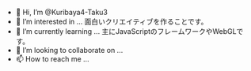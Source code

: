 - 👋 Hi, I’m @Kuribaya4-Taku3
- 👀 I’m interested in ... 面白いクリエイティブを作ることです。
- 🌱 I’m currently learning ... 主にJavaScriptのフレームワークやWebGLです。
- 💞️ I’m looking to collaborate on ...
- 📫 How to reach me ...

<!---
Kuribaya4-Taku3/Kuribaya4-Taku3 is a ✨ special ✨ repository because its `README.md` (this file) appears on your GitHub profile.
You can click the Preview link to take a look at your changes.
--->
